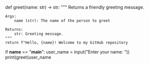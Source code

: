 def greet(name: str) -> str:
    """
    Returns a friendly greeting message.
    
    Args:
        name (str): The name of the person to greet 

    Returns:
        str: Greeting message.
    """
    return f"Hello, {name}! Welcome to my GitHub repository

if __name__ == "__main__":
    user_name = input("Enter your name: "))
    print(greet(user_name

